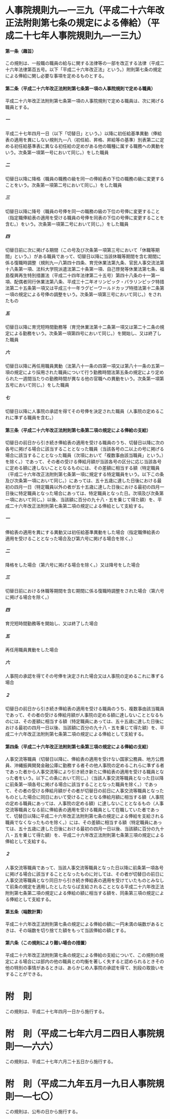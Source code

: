 # 人事院規則九―一三九（平成二十六年改正法附則第七条の規定による俸給）（平成二十七年人事院規則九―一三九）
#### 第一条（趣旨）
この規則は、一般職の職員の給与に関する法律等の一部を改正する法律（平成二十六年法律第百五号。以下「平成二十六年改正法」という。）附則第七条の規定による俸給に関し必要な事項を定めるものとする。
#### 第二条（平成二十六年改正法附則第七条第一項の人事院規則で定める職員）
平成二十六年改正法附則第七条第一項の人事院規則で定める職員は、次に掲げる職員とする。
##### 一
平成二十七年四月一日（以下「切替日」という。）以降に初任給基準異動（俸給表の適用を異にしない規則九―八（初任給、昇格、昇給等の基準）別表第二に定める初任給基準表に異なる初任給の定めがある他の職種に属する職務への異動をいう。次条第一項第一号において同じ。）をした職員
##### 二
切替日以降に降格（職員の職務の級を同一の俸給表の下位の職務の級に変更することをいう。次条第一項第二号において同じ。）をした職員
##### 三
切替日以降に降号（職員の号俸を同一の職務の級の下位の号俸に変更すること（指定職俸給表の適用を受ける職員の号俸を同表の下位の号俸に変更することを含む。）をいう。次条第一項第二号において同じ。）をした職員
##### 四
切替日前に次に掲げる期間（この号及び次条第一項第三号において「休職等期間」という。）がある職員であって、切替日以降に当該休職等期間を含む期間に係る復職時調整（規則九―八第四十四条、育児休業法第九条、官民人事交流法第十八条第一項、法科大学院派遣法第二十条第一項、自己啓発等休業法第七条、福島復興再生特別措置法（平成二十四年法律第二十五号）第四十八条の十一第一項、配偶者同行休業法第八条、平成三十二年オリンピック・パラリンピック特措法第二十五条第一項又は平成三十一年ラグビーワールドカップ特措法第十二条第一項の規定による号俸の調整をいう。次条第一項第三号において同じ。）をされたもの
##### 五
切替日以降に育児短時間勤務等（育児休業法第十二条第一項又は第二十二条の規定による勤務をいう。次条第一項第四号において同じ。）を開始し、又は終了した職員
##### 六
切替日以降に再任用職員異動（法第八十一条の四第一項又は第八十一条の五第一項の規定により採用された職員について行う勤務時間法第五条の規定により定められた一週間当たりの勤務時間が異なる他の官職への異動をいう。次条第一項第五号において同じ。）をした職員
##### 七
切替日以降に人事院の承認を得てその号俸を決定された職員（人事院の定めるこれに準ずる職員を含む。）
#### 第三条（平成二十六年改正法附則第七条第二項の規定による俸給の支給）
切替日の前日から引き続き俸給表の適用を受ける職員のうち、切替日以降に次の各号に掲げる場合に該当することとなった職員（当該各号の二以上の号に掲げる場合に該当することとなった職員（次項において「複数事由該当職員」という。）を除く。）であって、その者の受ける俸給月額が当該各号の区分に応じ当該各号に定める額に達しないこととなるものには、その差額に相当する額（特定職員（平成二十六年改正法附則第七条第一項に規定する特定職員をいう。以下この条及び次条第一項において同じ。）にあっては、五十五歳に達した日後における最初の四月一日（特定職員以外の者が五十五歳に達した日後における最初の四月一日後に特定職員となった場合にあっては、特定職員となった日。次項及び次条第一項において同じ。）以後、当該額に百分の九十八・五を乗じて得た額）を、平成二十六年改正法附則第七条第二項の規定による俸給として支給する。
##### 一
俸給表の適用を異にする異動又は初任給基準異動をした場合（指定職俸給表の適用を受けることとなった場合及び第六号に掲げる場合を除く。）
##### 二
降格をした場合（第六号に掲げる場合を除く。）又は降号をした場合
##### 三
切替日前における休職等期間を含む期間に係る復職時調整をされた場合（第六号に掲げる場合を除く。）
##### 四
育児短時間勤務等を開始し、又は終了した場合
##### 五
再任用職員異動をした場合
##### 六
人事院の承認を得てその号俸を決定された場合又は人事院の定めるこれに準ずる場合
##### ２
切替日の前日から引き続き俸給表の適用を受ける職員のうち、複数事由該当職員であって、その者の受ける俸給月額が人事院の定める額に達しないこととなるものには、その差額に相当する額（特定職員にあっては、五十五歳に達した日後における最初の四月一日以後、当該額に百分の九十八・五を乗じて得た額）を、平成二十六年改正法附則第七条第二項の規定による俸給として支給する。
#### 第四条（平成二十六年改正法附則第七条第三項の規定による俸給の支給）
人事交流等職員（切替日以降に、俸給表の適用を受けない国家公務員、地方公務員、沖縄振興開発金融公庫に勤務する者その他人事院の定めるこれらに準ずる者であった者から人事交流等により引き続き新たに俸給表の適用を受ける職員となった者をいう。以下この条において同じ。）（当該人事交流等職員となった日以降に前条第一項各号に掲げる場合に該当することとなった職員を除く。）であって、その者の受ける俸給月額がその者が切替日の前日に人事交流等職員となったものとした場合に同日において受けることとなる俸給月額に相当する額（人事院の定める職員にあっては、人事院の定める額）に達しないこととなるもの（人事交流等職員となる前に俸給表の適用を受ける職員として在職していた者であって、切替日以降に平成二十六年改正法附則第七条の規定による俸給を支給される職員でなくなったものを除く。）には、その差額に相当する額（特定職員にあっては、五十五歳に達した日後における最初の四月一日以後、当該額に百分の九十八・五を乗じて得た額）を、平成二十六年改正法附則第七条第三項の規定による俸給として支給する。
##### ２
人事交流等職員であって、当該人事交流等職員となった日以降に前条第一項各号に掲げる場合に該当することとなったものに対しては、その者が切替日の前日に人事交流等職員となり同日から引き続き俸給表の適用を受けていたものとみなして前条の規定を適用したとしたならば支給されることとなる平成二十六年改正法附則第七条第二項の規定による俸給の額に相当する額を、同条第三項の規定による俸給として支給する。
#### 第五条（端数計算）
平成二十六年改正法附則第七条の規定による俸給の額に一円未満の端数があるときは、その端数を切り捨てた額をもって当該俸給の額とする。
#### 第六条（この規則により難い場合の措置）
平成二十六年改正法附則第七条の規定による俸給の支給について、この規則の規定による場合には部内の他の職員との均衡を著しく失すると認められるときその他の特別の事情があるときは、あらかじめ人事院の承認を得て、別段の取扱いをすることができる。
# 附　則
この規則は、平成二十七年四月一日から施行する。
# 附　則（平成二七年六月二四日人事院規則一―六六）
この規則は、平成二十七年六月二十五日から施行する。
# 附　則（平成二九年五月一九日人事院規則一―七〇）
この規則は、公布の日から施行する。
